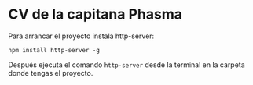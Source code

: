 # CV de la capitana Phasma

Para arrancar el proyecto instala http-server:

```shell
npm install http-server -g
```
Después ejecuta el comando `http-server` desde la terminal en la carpeta donde tengas el proyecto.

